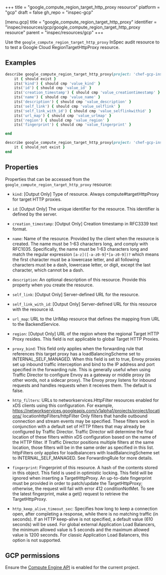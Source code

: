 +++
title = "google_compute_region_target_http_proxy resource"
platform = "gcp"
draft = false
gh_repo = "inspec-gcp"

[menu.gcp]
title = "google_compute_region_target_http_proxy"
identifier = "inspec/resources/gcp/google_compute_region_target_http_proxy resource"
parent = "inspec/resources/gcp"
+++

Use the `google_compute_region_target_http_proxy` InSpec audit resource to to test a Google Cloud RegionTargetHttpProxy resource.

## Examples

```ruby
describe google_compute_region_target_http_proxy(project: 'chef-gcp-inspec', region: ' value_region', targetHttpProxy: ' ') do
	it { should exist }
	its('kind') { should cmp 'value_kind' }
	its('id') { should cmp 'value_id' }
	its('creation_timestamp') { should cmp 'value_creationtimestamp' }
	its('name') { should cmp 'value_name' }
	its('description') { should cmp 'value_description' }
	its('self_link') { should cmp 'value_selflink' }
	its('self_link_with_id') { should cmp 'value_selflinkwithid' }
	its('url_map') { should cmp 'value_urlmap' }
	its('region') { should cmp 'value_region' }
	its('fingerprint') { should cmp 'value_fingerprint' }

end

describe google_compute_region_target_http_proxy(project: 'chef-gcp-inspec', region: ' value_region', targetHttpProxy: ' ') do
	it { should_not exist }
end
```

## Properties

Properties that can be accessed from the `google_compute_region_target_http_proxy` resource:


  * `kind`: [Output Only] Type of resource. Always compute#targetHttpProxy for target HTTP proxies.

  * `id`: [Output Only] The unique identifier for the resource. This identifier is defined by the server.

  * `creation_timestamp`: [Output Only] Creation timestamp in RFC3339 text format.

  * `name`: Name of the resource. Provided by the client when the resource is created. The name must be 1-63 characters long, and comply with RFC1035. Specifically, the name must be 1-63 characters long and match the regular expression `[a-z]([-a-z0-9]*[a-z0-9])?` which means the first character must be a lowercase letter, and all following characters must be a dash, lowercase letter, or digit, except the last character, which cannot be a dash.

  * `description`: An optional description of this resource. Provide this property when you create the resource.

  * `self_link`: [Output Only] Server-defined URL for the resource.

  * `self_link_with_id`: [Output Only] Server-defined URL for this resource with the resource id.

  * `url_map`: URL to the UrlMap resource that defines the mapping from URL to the BackendService.

  * `region`: [Output Only] URL of the region where the regional Target HTTP Proxy resides. This field is not applicable to global Target HTTP Proxies.

  * `proxy_bind`: This field only applies when the forwarding rule that references this target proxy has a loadBalancingScheme set to INTERNAL_SELF_MANAGED. When this field is set to true, Envoy proxies set up inbound traffic interception and bind to the IP address and port specified in the forwarding rule. This is generally useful when using Traffic Director to configure Envoy as a gateway or middle proxy (in other words, not a sidecar proxy). The Envoy proxy listens for inbound requests and handles requests when it receives them. The default is false.

  * `http_filters`: URLs to networkservices.HttpFilter resources enabled for xDS clients using this configuration. For example, https://networkservices.googleapis.com/v1alpha1/projects/project/locations/ locationhttpFilters/httpFilter Only filters that handle outbound connection and stream events may be specified. These filters work in conjunction with a default set of HTTP filters that may already be configured by Traffic Director. Traffic Director will determine the final location of these filters within xDS configuration based on the name of the HTTP filter. If Traffic Director positions multiple filters at the same location, those filters will be in the same order as specified in this list. httpFilters only applies for loadbalancers with loadBalancingScheme set to INTERNAL_SELF_MANAGED. See ForwardingRule for more details.

  * `fingerprint`: Fingerprint of this resource. A hash of the contents stored in this object. This field is used in optimistic locking. This field will be ignored when inserting a TargetHttpProxy. An up-to-date fingerprint must be provided in order to patch/update the TargetHttpProxy; otherwise, the request will fail with error 412 conditionNotMet. To see the latest fingerprint, make a get() request to retrieve the TargetHttpProxy.

  * `http_keep_alive_timeout_sec`: Specifies how long to keep a connection open, after completing a response, while there is no matching traffic (in seconds). If an HTTP keep-alive is not specified, a default value (610 seconds) will be used. For global external Application Load Balancers, the minimum allowed value is 5 seconds and the maximum allowed value is 1200 seconds. For classic Application Load Balancers, this option is not supported.


## GCP permissions

Ensure the [Compute Engine API](https://console.cloud.google.com/apis/library/compute.googleapis.com/) is enabled for the current project.
